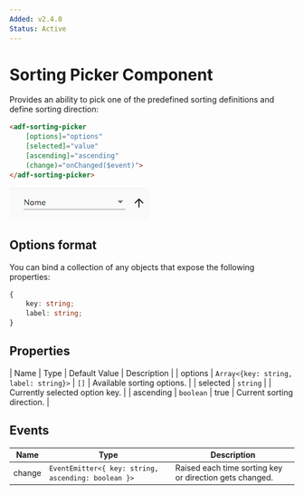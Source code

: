 ```yaml
---
Added: v2.4.0
Status: Active
---
```


# Sorting Picker Component

Provides an ability to pick one of the predefined sorting definitions and define sorting direction:

```html
<adf-sorting-picker
    [options]="options"
    [selected]="value"
    [ascending]="ascending"
    (change)="onChanged($event)">
</adf-sorting-picker>
```

![Sorting Picker](../docassets/images/sorting-picker.png)

## Options format

You can bind a collection of any objects that expose the following properties:

```ts
{
    key: string;
    label: string;
}
```

## Properties

| Name | Type | Default Value | Description |
| options | `Array<{key: string, label: string}>` | `[]` | Available sorting options. |
| selected | `string` | | Currently selected option key. |
| ascending | `boolean` | true | Current sorting direction. |

## Events

| Name | Type | Description |
| --- | --- | --- |
| change | `EventEmitter<{ key: string, ascending: boolean }>` | Raised each time sorting key or direction gets changed. |
